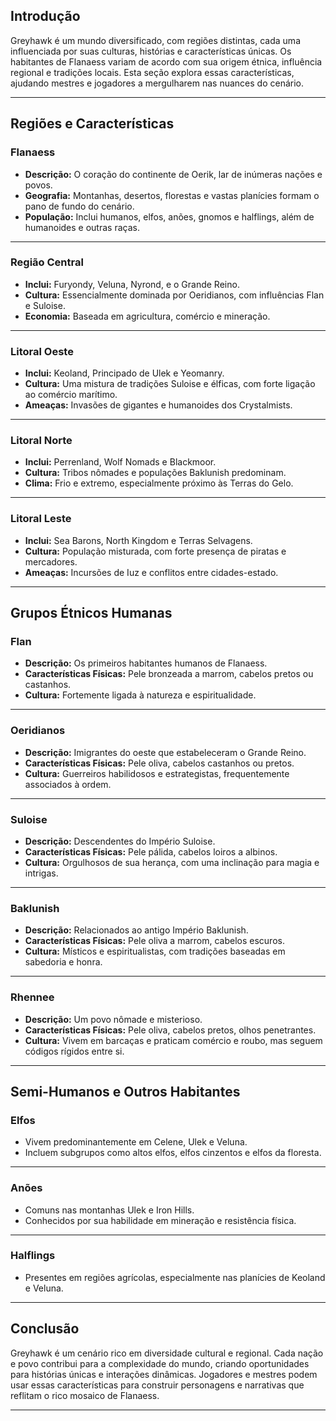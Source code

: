 ## Introdução

Greyhawk é um mundo diversificado, com regiões distintas, cada uma influenciada por suas culturas, histórias e características únicas. Os habitantes de Flanaess variam de acordo com sua origem étnica, influência regional e tradições locais. Esta seção explora essas características, ajudando mestres e jogadores a mergulharem nas nuances do cenário.

---

## Regiões e Características

### **Flanaess**
- **Descrição:** O coração do continente de Oerik, lar de inúmeras nações e povos.
- **Geografia:** Montanhas, desertos, florestas e vastas planícies formam o pano de fundo do cenário.
- **População:** Inclui humanos, elfos, anões, gnomos e halflings, além de humanoides e outras raças.

---

### **Região Central**
- **Inclui:** Furyondy, Veluna, Nyrond, e o Grande Reino.
- **Cultura:** Essencialmente dominada por Oeridianos, com influências Flan e Suloise.
- **Economia:** Baseada em agricultura, comércio e mineração.

---

### **Litoral Oeste**
- **Inclui:** Keoland, Principado de Ulek e Yeomanry.
- **Cultura:** Uma mistura de tradições Suloise e élficas, com forte ligação ao comércio marítimo.
- **Ameaças:** Invasões de gigantes e humanoides dos Crystalmists.

---

### **Litoral Norte**
- **Inclui:** Perrenland, Wolf Nomads e Blackmoor.
- **Cultura:** Tribos nômades e populações Baklunish predominam.
- **Clima:** Frio e extremo, especialmente próximo às Terras do Gelo.

---

### **Litoral Leste**
- **Inclui:** Sea Barons, North Kingdom e Terras Selvagens.
- **Cultura:** População misturada, com forte presença de piratas e mercadores.
- **Ameaças:** Incursões de Iuz e conflitos entre cidades-estado.

---

## Grupos Étnicos Humanas

### **Flan**
- **Descrição:** Os primeiros habitantes humanos de Flanaess.
- **Características Físicas:** Pele bronzeada a marrom, cabelos pretos ou castanhos.
- **Cultura:** Fortemente ligada à natureza e espiritualidade.

---

### **Oeridianos**
- **Descrição:** Imigrantes do oeste que estabeleceram o Grande Reino.
- **Características Físicas:** Pele oliva, cabelos castanhos ou pretos.
- **Cultura:** Guerreiros habilidosos e estrategistas, frequentemente associados à ordem.

---

### **Suloise**
- **Descrição:** Descendentes do Império Suloise.
- **Características Físicas:** Pele pálida, cabelos loiros a albinos.
- **Cultura:** Orgulhosos de sua herança, com uma inclinação para magia e intrigas.

---

### **Baklunish**
- **Descrição:** Relacionados ao antigo Império Baklunish.
- **Características Físicas:** Pele oliva a marrom, cabelos escuros.
- **Cultura:** Místicos e espiritualistas, com tradições baseadas em sabedoria e honra.

---

### **Rhennee**
- **Descrição:** Um povo nômade e misterioso.
- **Características Físicas:** Pele oliva, cabelos pretos, olhos penetrantes.
- **Cultura:** Vivem em barcaças e praticam comércio e roubo, mas seguem códigos rígidos entre si.

---

## Semi-Humanos e Outros Habitantes

### **Elfos**
- Vivem predominantemente em Celene, Ulek e Veluna.
- Incluem subgrupos como altos elfos, elfos cinzentos e elfos da floresta.

---

### **Anões**
- Comuns nas montanhas Ulek e Iron Hills.
- Conhecidos por sua habilidade em mineração e resistência física.

---

### **Halflings**
- Presentes em regiões agrícolas, especialmente nas planícies de Keoland e Veluna.

---

## Conclusão

Greyhawk é um cenário rico em diversidade cultural e regional. Cada nação e povo contribui para a complexidade do mundo, criando oportunidades para histórias únicas e interações dinâmicas. Jogadores e mestres podem usar essas características para construir personagens e narrativas que reflitam o rico mosaico de Flanaess.

---